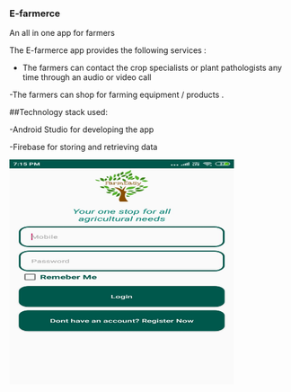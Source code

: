 ### E-farmerce

An all in one app for farmers

The E-farmerce app provides the following services :

- The farmers can contact the crop specialists or plant pathologists any time through an audio or video call

-The farmers can shop for farming equipment / products .

##Technology stack used:

-Android Studio for developing the app

-Firebase for storing and retrieving data

<img src="https://github.com/Padmavathi99/E-farmerce/blob/master/ss1.jpeg" width="400" height="400">



